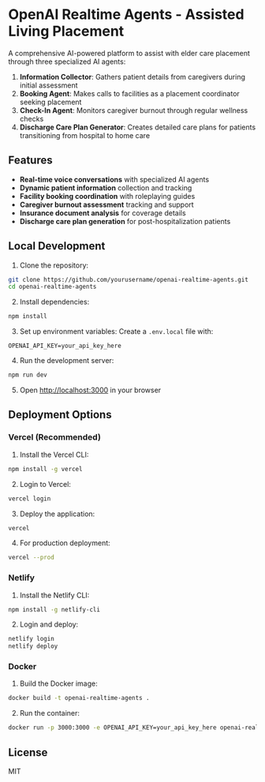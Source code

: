 # OpenAI Realtime Agents - Assisted Living Placement

A comprehensive AI-powered platform to assist with elder care placement through three specialized AI agents:

1. **Information Collector**: Gathers patient details from caregivers during initial assessment
2. **Booking Agent**: Makes calls to facilities as a placement coordinator seeking placement
3. **Check-In Agent**: Monitors caregiver burnout through regular wellness checks
4. **Discharge Care Plan Generator**: Creates detailed care plans for patients transitioning from hospital to home care

## Features

- **Real-time voice conversations** with specialized AI agents
- **Dynamic patient information** collection and tracking
- **Facility booking coordination** with roleplaying guides
- **Caregiver burnout assessment** tracking and support
- **Insurance document analysis** for coverage details
- **Discharge care plan generation** for post-hospitalization patients

## Local Development

1. Clone the repository:
```bash
git clone https://github.com/yourusername/openai-realtime-agents.git
cd openai-realtime-agents
```

2. Install dependencies:
```bash
npm install
```

3. Set up environment variables:
Create a `.env.local` file with:
```
OPENAI_API_KEY=your_api_key_here
```

4. Run the development server:
```bash
npm run dev
```

5. Open [http://localhost:3000](http://localhost:3000) in your browser

## Deployment Options

### Vercel (Recommended)

1. Install the Vercel CLI:
```bash
npm install -g vercel
```

2. Login to Vercel:
```bash
vercel login
```

3. Deploy the application:
```bash
vercel
```

4. For production deployment:
```bash
vercel --prod
```

### Netlify

1. Install the Netlify CLI:
```bash
npm install -g netlify-cli
```

2. Login and deploy:
```bash
netlify login
netlify deploy
```

### Docker

1. Build the Docker image:
```bash
docker build -t openai-realtime-agents .
```

2. Run the container:
```bash
docker run -p 3000:3000 -e OPENAI_API_KEY=your_api_key_here openai-realtime-agents
```

## License

MIT
